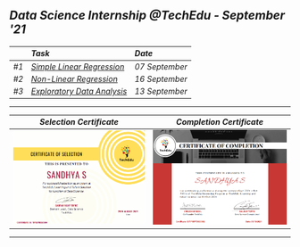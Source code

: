 ## _Data Science Internship @TechEdu - September '21_
|        | _Task_ | _Date_ |
|------| :----| :---------- |
|_#1_| [_Simple Linear Regression_](TASKS/%231/Description.md) | _07 September_ |
|_#2_| [_Non-Linear Regression_](TASKS/%232/Description.md) | _16 September_ |
|_#3_| [_Exploratory Data Analysis_](TASKS/%233/Description.md) | _13 September_ |
---
_Selection Certificate_ |  _Completion Certificate_
:-----------------------:|:-------------------------:
![](CERTIFICATES/selected.png)| ![](CERTIFICATES/completed.png)
---



